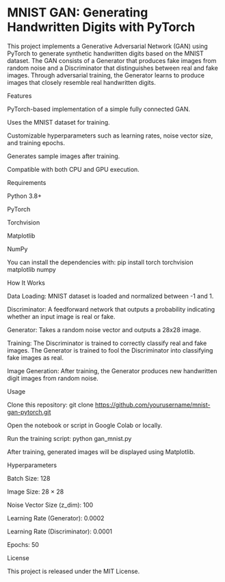 # MNIST GAN: Generating Handwritten Digits with PyTorch

This project implements a Generative Adversarial Network (GAN) using PyTorch to generate synthetic handwritten digits based on the MNIST dataset. The GAN consists of a Generator that produces fake images from random noise and a Discriminator that distinguishes between real and fake images. Through adversarial training, the Generator learns to produce images that closely resemble real handwritten digits.

Features

PyTorch-based implementation of a simple fully connected GAN.

Uses the MNIST dataset for training.

Customizable hyperparameters such as learning rates, noise vector size, and training epochs.

Generates sample images after training.

Compatible with both CPU and GPU execution.

Requirements

Python 3.8+

PyTorch

Torchvision

Matplotlib

NumPy

You can install the dependencies with: pip install torch torchvision matplotlib numpy

How It Works

Data Loading: MNIST dataset is loaded and normalized between -1 and 1.

Discriminator: A feedforward network that outputs a probability indicating whether an input image is real or fake.

Generator: Takes a random noise vector and outputs a 28x28 image.

Training: The Discriminator is trained to correctly classify real and fake images.
          The Generator is trained to fool the Discriminator into classifying fake images as real.
          
Image Generation: After training, the Generator produces new handwritten digit images from random noise.

Usage

Clone this repository: git clone https://github.com/yourusername/mnist-gan-pytorch.git

Open the notebook or script in Google Colab or locally.

Run the training script: python gan_mnist.py

After training, generated images will be displayed using Matplotlib.

Hyperparameters

Batch Size: 128

Image Size: 28 × 28

Noise Vector Size (z_dim): 100

Learning Rate (Generator): 0.0002

Learning Rate (Discriminator): 0.0001

Epochs: 50

License

This project is released under the MIT License.
